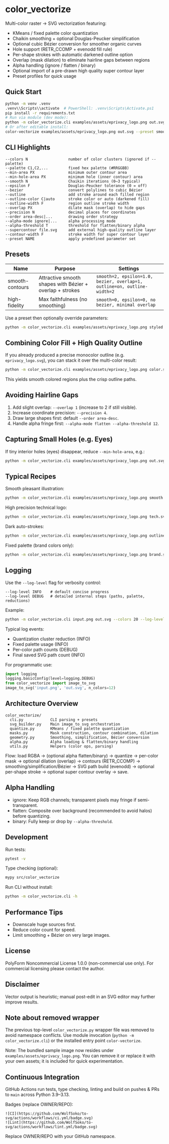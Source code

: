 # color_vectorize

Multi-color raster → SVG vectorization featuring:
- KMeans / fixed palette color quantization
- Chaikin smoothing + optional Douglas-Peucker simplification
- Optional cubic Bézier conversion for smoother organic curves
- Hole support (RETR_CCOMP + evenodd fill rule)
- Per-shape strokes with automatic darkened outline option
- Overlap (mask dilation) to eliminate hairline gaps between regions
- Alpha handling (ignore / flatten / binary)
- Optional import of a pre-drawn high quality super contour layer
- Preset profiles for quick usage

## Quick Start
```bash
python -m venv .venv
.venv\\Scripts\\activate  # PowerShell: .venv\Scripts\Activate.ps1
pip install -r requirements.txt
# Run via module (dev mode):
python -m color_vectorize.cli examples/assets/eprivacy_logo.png out.svg --preset smooth-contours
# Or after editable install:
color-vectorize examples/assets/eprivacy_logo.png out.svg --preset smooth-contours
```

## CLI Highlights
```
--colors N                  number of color clusters (ignored if --palette)
--palette C1,C2,...         fixed hex palette (#RRGGBB)
--min-area PX               minimum outer contour area
--min-hole-area PX          minimum hole (inner contour) area
--smooth N                  Chaikin iterations (0–3 typical)
--epsilon F                 Douglas-Peucker tolerance (0 = off)
--bezier                    convert polylines to cubic Bézier
--outline                   add stroke around each filled region
--outline-color C|auto      stroke color or auto (darkened fill)
--outline-width F           region outline stroke width
--overlap PX                dilate mask (overlap) to hide gaps
--precision N               decimal places for coordinates
--order area-desc|...       drawing order strategy
--alpha-mode ignore|...     alpha processing mode
--alpha-threshold T         threshold for flatten/binary alpha
--supercontour file.svg     add external high-quality outline layer
--contour-width F           stroke width for super contour layer
--preset NAME               apply predefined parameter set
```

## Presets
| Name | Purpose | Settings |
|------|---------|----------|
| smooth-contours | Attractive smooth shapes with Bézier + overlap + strokes | `smooth=2, epsilon=1.0, bezier, overlap=1, outline=on, outline-width=2` |
| high-fidelity | Max faithfulness (no smoothing) | `smooth=0, epsilon=0, no bezier, minimal overlap` |

Use a preset then optionally override parameters:
```bash
python -m color_vectorize.cli examples/assets/eprivacy_logo.png styled.svg --preset smooth-contours --colors 8 --outline-color auto
```

## Combining Color Fill + High Quality Outline
If you already produced a precise monocolor outline (e.g. `eprivacy_logo.svg`), you can stack it over the multi-color result:
```bash
python -m color_vectorize.cli examples/assets/eprivacy_logo.png color.svg --colors 8 --smooth 2 --epsilon 1.0 --bezier --overlap 1 --supercontour examples/assets/eprivacy_logo.svg --contour-width 2
```
This yields smooth colored regions plus the crisp outline paths.

## Avoiding Hairline Gaps
1. Add slight overlap: `--overlap 1` (increase to 2 if still visible).
2. Increase coordinate precision: `--precision 4`.
3. Draw large shapes first: default `--order area-desc`.
4. Handle alpha fringe first: `--alpha-mode flatten --alpha-threshold 12`.

## Capturing Small Holes (e.g. Eyes)
If tiny interior holes (eyes) disappear, reduce `--min-hole-area`, e.g.:
```bash
python -m color_vectorize.cli examples/assets/eprivacy_logo.png out.svg --min-hole-area 2 --smooth 1 --epsilon 0.8
```

## Typical Recipes
Smooth pleasant illustration:
```bash
python -m color_vectorize.cli examples/assets/eprivacy_logo.png smooth.svg --preset smooth-contours --colors 8
```
High precision technical logo:
```bash
python -m color_vectorize.cli examples/assets/eprivacy_logo.png tech.svg --colors 10 --smooth 0 --epsilon 0 --bezier --overlap 0.5 --precision 5
```
Dark auto-strokes:
```bash
python -m color_vectorize.cli examples/assets/eprivacy_logo.png outlined.svg --outline --outline-color auto --outline-width 2 --overlap 1
```
Fixed palette (brand colors only):
```bash
python -m color_vectorize.cli examples/assets/eprivacy_logo.png brand.svg --palette #003366,#ffffff,#111111 --smooth 1 --epsilon 0.8
```

## Logging
Use the `--log-level` flag for verbosity control:
```
--log-level INFO    # default concise progress
--log-level DEBUG   # detailed internal steps (paths, palette, reductions)
```
Example:
```bash
python -m color_vectorize.cli input.png out.svg --colors 20 --log-level DEBUG
```
Typical log events:
- Quantization cluster reduction (INFO)
- Fixed palette usage (INFO)
- Per-color path counts (DEBUG)
- Final saved SVG path count (INFO)

For programmatic use:
```python
import logging
logging.basicConfig(level=logging.DEBUG)
from color_vectorize import image_to_svg
image_to_svg('input.png', 'out.svg', n_colors=12)
```

## Architecture Overview
```
color_vectorize/
  cli.py            CLI parsing + presets
  svg_builder.py    Main image_to_svg orchestration
  quantize.py       KMeans / fixed palette quantization
  masks.py          Mask construction, contour combination, dilation
  geometry.py       Smoothing, simplification, Bézier conversion
  alpha.py          Alpha loading & flatten/binary handling
  utils.py          Helpers (color ops, parsing)
```
Flow: load RGBA → (optional alpha flatten/binary) → quantize → per-color mask → optional dilation (overlap) → contours (RETR_CCOMP) → smoothing/simplification/Bézier → SVG path build (evenodd) → optional per-shape stroke → optional super contour overlay → save.

## Alpha Handling
- ignore: Keep RGB channels; transparent pixels may fringe if semi-transparent.
- flatten: Composite over background (recommended to avoid halos) before quantizing.
- binary: Fully keep or drop by `--alpha-threshold`.

## Development
Run tests:
```bash
pytest -v
```
Type checking (optional):
```bash
mypy src/color_vectorize
```
Run CLI without install:
```bash
python -m color_vectorize.cli -h
```

## Performance Tips
- Downscale huge sources first.
- Reduce color count for speed.
- Limit smoothing + Bézier on very large images.

## License
PolyForm Noncommercial License 1.0.0 (non-commercial use only). For commercial licensing please contact the author.

## Disclaimer
Vector output is heuristic; manual post-edit in an SVG editor may further improve results.

## Note about removed wrapper
The previous top-level `color_vectorize.py` wrapper file was removed to avoid namespace conflicts. Use module invocation (`python -m color_vectorize.cli`) or the installed entry point `color-vectorize`.

Note: The bundled sample image now resides under `examples/assets/eprivacy_logo.png`. You can remove it or replace it with your own assets; it is included for quick experimentation.

## Continuous Integration
GitHub Actions run tests, type checking, linting and build on pushes & PRs to `main` across Python 3.9–3.13.

Badges (replace OWNER/REPO):
```
![CI](https://github.com/WolfSoko/to-svg/actions/workflows/ci.yml/badge.svg)
![Lint](https://github.com/WolfSoko/to-svg/actions/workflows/lint.yml/badge.svg)
```
Replace OWNER/REPO with your GitHub namespace.
